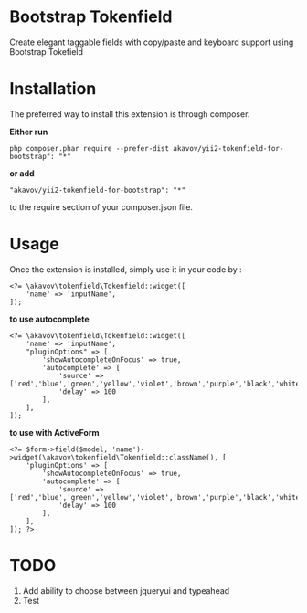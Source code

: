 Bootstrap Tokenfield
====================
Create elegant taggable fields with copy/paste and keyboard support using Bootstrap Tokefield

Installation
===================

The preferred way to install this extension is through composer.

**Either run**
```
php composer.phar require --prefer-dist akavov/yii2-tokenfield-for-bootstrap": "*"
```
**or add**
```
"akavov/yii2-tokenfield-for-bootstrap": "*"
```

to the require section of your composer.json file.

Usage
=================
Once the extension is installed, simply use it in your code by :
```
<?= \akavov\tokenfield\Tokenfield::widget([
    'name' => 'inputName',
]);
```

**to use autocomplete**
```
<?= \akavov\tokenfield\Tokenfield::widget([
    'name' => 'inputName',
    "pluginOptions" => [
        'showAutocompleteOnFocus' => true,
        'autocomplete' => [
            'source' => ['red','blue','green','yellow','violet','brown','purple','black','white'],
            'delay' => 100
        ],
    ],
]);
```

**to use with ActiveForm**

```
<?= $form->field($model, 'name')->widget(\akavov\tokenfield\Tokenfield::className(), [
    'pluginOptions' => [
        'showAutocompleteOnFocus' => true,
        'autocomplete' => [
            'source' => ['red','blue','green','yellow','violet','brown','purple','black','white'],
            'delay' => 100
        ],
    ],
]); ?>
```

TODO
=============================
1. Add ability to choose between jqueryui and typeahead
2. Test
